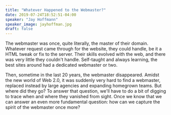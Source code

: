 ```yaml
---
title: "Whatever Happened to the Webmaster?"
date: 2019-07-24T18:52:51-04:00
speaker: "Jay Hoffmann"
speaker_image: jayhoffman.jpg
draft: false
---
```


The webmaster was once, quite literally, the master of their domain. Whatever request came through for the website, they could handle, be it a HTML tweak or fix to the server. Their skills evolved with the web, and there was very little they couldn't handle. Self-taught and always learning, the best sites around had a dedicated webmaster or two.

Then, sometime in the last 20 years, the webmaster disappeared. Amidst  the new world of Web 2.0, it was suddenly very hard to find a webmaster, replaced instead by large agencies and expanding homegrown teams. But where did they go? To answer that question, we'll have to do a bit of digging to trace when and where they vanished from sight. Once we know that we can answer an even more fundamental question: how can we capture the spirit of the webmaster once more?